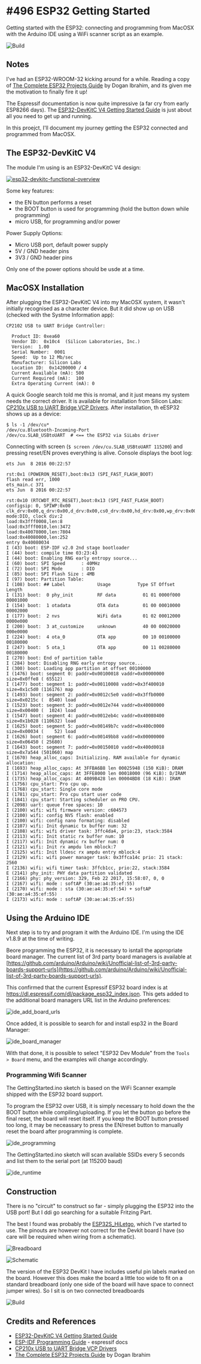 # #496 ESP32 Getting Started

Getting started with the ESP32: connecting and programming from MacOSX with the Arduino IDE using a WiFi scanner script as an example.

![Build](./assets/GettingStarted_build.jpg?raw=true)

## Notes

I've had an ESP32-WROOM-32 kicking around for a while.
Reading a copy of [The Complete ESP32 Projects Guide](https://www.goodreads.com/book/show/47562312-the-complete-esp32-projects-guide) by Dogan Ibrahim,
and its given me the motivation to finally fire it up!

The Espressif documentation is now quite impressive (a far cry from early ESP8266 days).
The
[ESP32-DevKitC V4 Getting Started Guide](https://docs.espressif.com/projects/esp-idf/en/latest/hw-reference/get-started-devkitc.html)
is just about all you need to get up and running.

In this proejct, I'll document my journey getting the ESP32 connected and programmed from MacOSX.

## The ESP32-DevKitC V4

The module I'm using is an ESP32-DevKitC V4 design:

[![esp32-devkitc-functional-overview](./assets/esp32-devkitc-functional-overview.jpg?raw=true)](https://docs.espressif.com/projects/esp-idf/en/latest/hw-reference/get-started-devkitc.html)


Some key features:

* the EN button performs a reset
* the BOOT button is used for programming (hold the button down while programming)
* micro USB, for programming and/or power

Power Supply Options:

* Micro USB port, default power supply
* 5V / GND header pins
* 3V3 / GND header pins

Only one of the power options should be usde at a time.


## MacOSX Installation

After plugging the ESP32-DevKitC V4 into my MacOSX system, it wasn't initially recognised as a character device. But it did show up on USB (checked with the Systme Information app):

```
CP2102 USB to UART Bridge Controller:

  Product ID: 0xea60
  Vendor ID:  0x10c4  (Silicon Laboratories, Inc.)
  Version:  1.00
  Serial Number:  0001
  Speed:  Up to 12 Mb/sec
  Manufacturer: Silicon Labs
  Location ID:  0x14200000 / 4
  Current Available (mA): 500
  Current Required (mA):  100
  Extra Operating Current (mA): 0
```

A quick Google search told me this is nromal, and it just means my system needs the correct driver. It is available for installation from Silicon Labs:
[CP210x USB to UART Bridge VCP Drivers](https://www.silabs.com/products/development-tools/software/usb-to-uart-bridge-vcp-drivers).
After installation, th eESP32 shows up as a device:

```
$ ls -1 /dev/cu*
/dev/cu.Bluetooth-Incoming-Port
/dev/cu.SLAB_USBtoUART  # <== the ESP32 via SiLabs driver
```

Connecting with screen (`$ screen /dev/cu.SLAB_USBtoUART 115200`) and pressing reset/EN proves everything is alive. Console displays the boot log:

```
ets Jun  8 2016 00:22:57

rst:0x1 (POWERON_RESET),boot:0x13 (SPI_FAST_FLASH_BOOT)
flash read err, 1000
ets_main.c 371
ets Jun  8 2016 00:22:57

rst:0x10 (RTCWDT_RTC_RESET),boot:0x13 (SPI_FAST_FLASH_BOOT)
configsip: 0, SPIWP:0x00
clk_drv:0x00,q_drv:0x00,d_drv:0x00,cs0_drv:0x00,hd_drv:0x00,wp_drv:0x00
mode:DIO, clock div:2
load:0x3fff0008,len:8
load:0x3fff0010,len:3472
load:0x40078000,len:7804
load:0x40080000,len:252
entry 0x40080034
I (43) boot: ESP-IDF v2.0 2nd stage bootloader
I (44) boot: compile time 03:23:43
I (44) boot: Enabling RNG early entropy source...
I (60) boot: SPI Speed      : 40MHz
I (72) boot: SPI Mode       : DIO
I (85) boot: SPI Flash Size : 4MB
I (97) boot: Partition Table:
I (108) boot: ## Label            Usage          Type ST Offset   Length
I (131) boot:  0 phy_init         RF data          01 01 0000f000 00001000
I (154) boot:  1 otadata          OTA data         01 00 00010000 00002000
I (177) boot:  2 nvs              WiFi data        01 02 00012000 0000e000
I (200) boot:  3 at_customize     unknown          40 00 00020000 000e0000
I (224) boot:  4 ota_0            OTA app          00 10 00100000 00180000
I (247) boot:  5 ota_1            OTA app          00 11 00280000 00180000
I (270) boot: End of partition table
I (284) boot: Disabling RNG early entropy source...
I (300) boot: Loading app partition at offset 00100000
I (1476) boot: segment 0: paddr=0x00100018 vaddr=0x00000000 size=0x0ffe8 ( 65512)
I (1477) boot: segment 1: paddr=0x00110008 vaddr=0x3f400010 size=0x1c5d0 (116176) map
I (1493) boot: segment 2: paddr=0x0012c5e0 vaddr=0x3ffb0000 size=0x0215c (  8540) load
I (1523) boot: segment 3: paddr=0x0012e744 vaddr=0x40080000 size=0x00400 (  1024) load
I (1547) boot: segment 4: paddr=0x0012eb4c vaddr=0x40080400 size=0x1b028 (110632) load
I (1625) boot: segment 5: paddr=0x00149b7c vaddr=0x400c0000 size=0x00034 (    52) load
I (1626) boot: segment 6: paddr=0x00149bb8 vaddr=0x00000000 size=0x06450 ( 25680)
I (1643) boot: segment 7: paddr=0x00150010 vaddr=0x400d0018 size=0x7a544 (501060) map
I (1670) heap_alloc_caps: Initializing. RAM available for dynamic allocation:
I (1693) heap_alloc_caps: At 3FFBA6B8 len 00025948 (150 KiB): DRAM
I (1714) heap_alloc_caps: At 3FFE8000 len 00018000 (96 KiB): D/IRAM
I (1735) heap_alloc_caps: At 4009B428 len 00004BD8 (18 KiB): IRAM
I (1756) cpu_start: Pro cpu up.
I (1768) cpu_start: Single core mode
I (1781) cpu_start: Pro cpu start user code
I (1841) cpu_start: Starting scheduler on PRO CPU.
I (2098) uart: queue free spaces: 10
I (2100) wifi: wifi firmware version: c604573
I (2100) wifi: config NVS flash: enabled
I (2100) wifi: config nano formating: disabled
I (2107) wifi: Init dynamic tx buffer num: 32
I (2108) wifi: wifi driver task: 3ffc4da4, prio:23, stack:3584
I (2113) wifi: Init static rx buffer num: 10
I (2117) wifi: Init dynamic rx buffer num: 0
I (2121) wifi: Init rx ampdu len mblock:7
I (2125) wifi: Init lldesc rx ampdu entry mblock:4
I (2129) wifi: wifi power manager task: 0x3ffca14c prio: 21 stack: 2560
I (2136) wifi: wifi timer task: 3ffcb1cc, prio:22, stack:3584
E (2141) phy_init: PHY data partition validated
I (2166) phy: phy_version: 329, Feb 22 2017, 15:58:07, 0, 0
I (2167) wifi: mode : softAP (30:ae:a4:35:ef:55)
I (2170) wifi: mode : sta (30:ae:a4:35:ef:54) + softAP (30:ae:a4:35:ef:55)
I (2173) wifi: mode : softAP (30:ae:a4:35:ef:55)
```

## Using the Arduino IDE

Next step is to try and program it with the Arduino IDE. I'm using the IDE v1.8.9 at the time of writing.

Beore programming the ESP32, it is necessary to isntall the appropriate board manager.
The current list of 3rd party board managers is available at
[https://github.com/arduino/Arduino/wiki/Unofficial-list-of-3rd-party-boards-support-urls](https://github.com/arduino/Arduino/wiki/Unofficial-list-of-3rd-party-boards-support-urls).

This confirmed that the current Espressif ESP32 board index is at https://dl.espressif.com/dl/package_esp32_index.json.
This gets added to the additional board managers URL list in the Arduino preferences:

![ide_add_board_urls](./assets/ide_add_board_urls.png?raw=true)

Once added, it is possible to search for and install esp32 in the Board Manager:

![ide_board_manager](./assets/ide_board_manager.png?raw=true)

With that done, it is possible to select "ESP32 Dev Module" from the `Tools > Board` menu, and the examples will change accordingly.

### Programming Wifi Scanner

The GettingStarted.ino sketch is based on the WiFi Scanner example shipped with the ESP32 board support.

To program the ESP32 over USB, it is simply necessary to hold down the the BOOT button while compiling/uploading.
If you let the button go before the final reset, the board will reset itself. If you keep the BOOT button pressed too long,
it may be neceassary to press the EN/reset button to manually reset the board after programming is complete.

![ide_programming](./assets/ide_programming.png?raw=true)

The GettingStarted.ino sketch will scan available SSIDs every 5 seconds and list them to the serial port (at 115200 baud)

![ide_runtime](./assets/ide_runtime.png?raw=true)

## Construction

There is no "circuit" to construct so far - simply plugging the ESP32 into the USB port!
But I ddi go searching for a suitable Fritzing Part.

The best I found was probably the [ESP32S_HiLetgo](https://forum.fritzing.org/t/esp32s-hiletgo-dev-boad-with-pinout-template/5357?u=steelgoose), which I've started to use.
The pinouts are however not correct for the Devkit board I have (so care will be required when wiring from a schematic).

![Breadboard](./assets/GettingStarted_bb.jpg?raw=true)

![Schematic](./assets/GettingStarted_schematic.jpg?raw=true)

The version of the ESP32 DevKit I have includes useful pin labels marked on the board. However this does make the board a little too wide to
fit on a standard breadboard (only one side of the board will have space to connect jumper wires). So I sit is on two connected breadboards

![Build](./assets/GettingStarted_build.jpg?raw=true)

## Credits and References

* [ESP32-DevKitC V4 Getting Started Guide](https://docs.espressif.com/projects/esp-idf/en/latest/hw-reference/get-started-devkitc.html)
* [ESP-IDF Programming Guide](https://docs.espressif.com/projects/esp-idf/en/latest/get-started/) - espressif docs
* [CP210x USB to UART Bridge VCP Drivers](https://www.silabs.com/products/development-tools/software/usb-to-uart-bridge-vcp-drivers)
* [The Complete ESP32 Projects Guide](https://www.goodreads.com/book/show/47562312-the-complete-esp32-projects-guide) by Dogan Ibrahim
